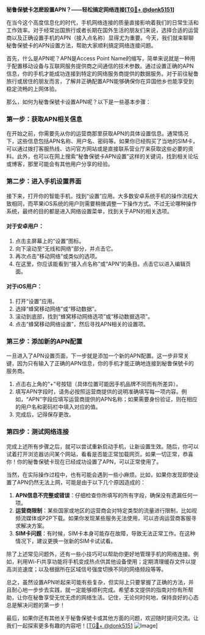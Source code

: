**秘鲁保號卡怎麽設置APN？——轻松搞定网络连接[[TG💪+ @donk5151](https://t.me/s/donk5151)]**

在当今这个高度信息化的时代，手机网络连接的质量直接影响着我们的日常生活和工作效率。对于经常出国旅行或者长期在国外生活的朋友们来说，选择合适的运营商以及正确设置手机的APN（接入点名称）显得尤为重要。今天，我们就来聊聊秘鲁保號卡的APN设置方法，帮助大家顺利搞定网络连接问题。

首先，什么是APN呢？APN是Access Point Name的缩写，简单来说就是一种用于配置移动设备与互联网服务提供商之间通信的技术参数。通过设置正确的APN信息，你的手机才能成功连接到特定的网络服务商提供的数据服务。对于前往秘鲁旅行或居住的朋友而言，了解并正确配置APN能够确保你在异国他乡也能享受到稳定流畅的上网体验。

那么，如何为秘鲁保號卡设置APN呢？以下是一些基本步骤：

### 第一步：获取APN相关信息
在开始之前，你需要先从你的运营商那里获取APN的具体设置信息。通常情况下，这些信息包括APN名称、用户名、密码等。如果你已经购买了当地的SIM卡，可以通过拨打客服热线、访问官方网站或是直接联系营业厅来获取这些必要的资料。此外，也可以在网上搜索“秘鲁保號卡APN设置”这样的关键词，找到相关论坛或博客，那里可能会有其他用户分享的经验。

### 第二步：进入手机设置界面
接下来，打开你的智能手机，找到“设置”应用。大多数安卓系统手机的操作流程大致相同，而苹果iOS系统的用户则需要稍微调整一下操作方式。不过无论哪种操作系统，最终的目的都是进入网络设置菜单，找到关于APN的相关选项。

#### 对于安卓用户：
1. 点击主屏幕上的“设置”图标。
2. 向下滚动至“无线和网络”部分，并点击它。
3. 再次点击“移动网络”或类似的选项。
4. 在这里，你应该能看到“接入点名称”或“APN”的条目。点击它以进入编辑页面。

#### 对于iOS用户：
1. 打开“设置”应用。
2. 选择“蜂窝移动网络”或“移动数据”。
3. 滚动到底部，找到“蜂窝移动网络选项”或“移动数据选项”。
4. 点击“蜂窝移动网络设置”，然后寻找APN相关的设置项。

### 第三步：添加新的APN配置
一旦进入了APN设置页面，下一步就是添加一个新的APN配置。这一步非常关键，因为只有输入了正确的APN信息，你的手机才能正确地连接到秘鲁保號卡的服务商。

1. 点击右上角的“+”号按钮（具体位置可能因手机品牌不同而有所差异）。
2. 填写APN字段时，请务必按照运营商提供的说明准确填写每一项内容。例如，“APN”字段应填写运营商提供的APN名称；如果需要身份验证，则在相应的用户名和密码栏中填入对应的值。
3. 完成后，记得保存更改。

### 第四步：测试网络连接
完成上述所有步骤之后，就可以尝试重新启动手机，让新设置生效。随后，你可以试着打开浏览器访问某个网站，看看是否能正常加载网页。如果一切正常，恭喜你！你的秘鲁保號卡现在已经成功设置了APN，可以正常使用了。

当然，在实际操作过程中，也有可能会遇到一些小麻烦。比如，如果你发现即使设置了APN仍然无法上网，可能是由于以下几个原因造成的：

1. **APN信息不完整或错误**：仔细检查你所填写的所有字段，确保没有遗漏任何一项。
2. **运营商限制**：某些国家或地区的运营商会对特定类型的流量进行限制，比如视频流媒体或P2P下载。如果你发现某些服务无法使用，可以咨询运营商客服寻求解决方案。
3. **SIM卡问题**：有时候，SIM卡本身可能存在故障，导致无法正常工作。在这种情况下，建议更换一张新的SIM卡试试看。

除了上述常见问题外，还有一些小技巧可以帮助你更好地管理手机的网络连接。例如，利用Wi-Fi共享功能将手机变成热点供其他设备使用；定期清理缓存文件以提高浏览速度；以及根据所在区域信号强度切换不同的网络频段等等。

总之，虽然设置APN听起来可能有些复杂，但实际上只要掌握了正确的方法，并且耐心地一步步去实践，就一定能够顺利完成。希望本文提供的指南对你有所帮助，让你在秘鲁享受无忧无虑的网络生活。记住，无论何时何地，保持良好的心态总是解决问题的第一步！

最后，如果你还有其他关于秘鲁保號卡或其他方面的问题，欢迎随时提问交流。让我们一起探索更多有趣的内容吧！[[TG💪+ @donk5151](https://t.me/s/donk5151) ![Image](https://i.postimg.cc/rwNCRYN7/Snipaste-2025-04-30-17-27-05.png)]